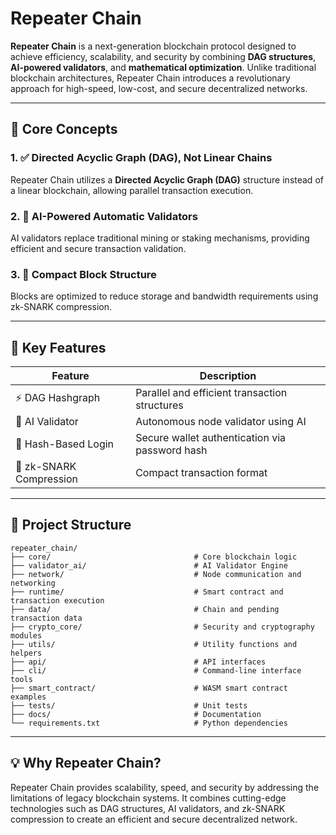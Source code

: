 # Repeater Chain

**Repeater Chain** is a next-generation blockchain protocol designed to achieve efficiency, scalability, and security by combining **DAG structures**, **AI-powered validators**, and **mathematical optimization**. Unlike traditional blockchain architectures, Repeater Chain introduces a revolutionary approach for high-speed, low-cost, and secure decentralized networks.

---

## 🔧 **Core Concepts**

### 1. ✅ Directed Acyclic Graph (DAG), Not Linear Chains
Repeater Chain utilizes a **Directed Acyclic Graph (DAG)** structure instead of a linear blockchain, allowing parallel transaction execution.

### 2. 🧠 AI-Powered Automatic Validators
AI validators replace traditional mining or staking mechanisms, providing efficient and secure transaction validation.

### 3. 🧬 Compact Block Structure
Blocks are optimized to reduce storage and bandwidth requirements using zk-SNARK compression.

---

## 🚀 **Key Features**

| Feature                   | Description                                     |
|--------------------------|-------------------------------------------------|
| ⚡ DAG Hashgraph          | Parallel and efficient transaction structures   |
| 🤖 AI Validator           | Autonomous node validator using AI              |
| 🔐 Hash-Based Login       | Secure wallet authentication via password hash |
| 🧬 zk-SNARK Compression   | Compact transaction format                      |

---

## 📂 **Project Structure**

```
repeater_chain/
├── core/                                # Core blockchain logic
├── validator_ai/                        # AI Validator Engine
├── network/                             # Node communication and networking
├── runtime/                             # Smart contract and transaction execution
├── data/                                # Chain and pending transaction data
├── crypto_core/                         # Security and cryptography modules
├── utils/                               # Utility functions and helpers
├── api/                                 # API interfaces
├── cli/                                 # Command-line interface tools
├── smart_contract/                      # WASM smart contract examples
├── tests/                               # Unit tests
├── docs/                                # Documentation
└── requirements.txt                     # Python dependencies
```

---

## 💡 **Why Repeater Chain?**

Repeater Chain provides scalability, speed, and security by addressing the limitations of legacy blockchain systems. It combines cutting-edge technologies such as DAG structures, AI validators, and zk-SNARK compression to create an efficient and secure decentralized network.
